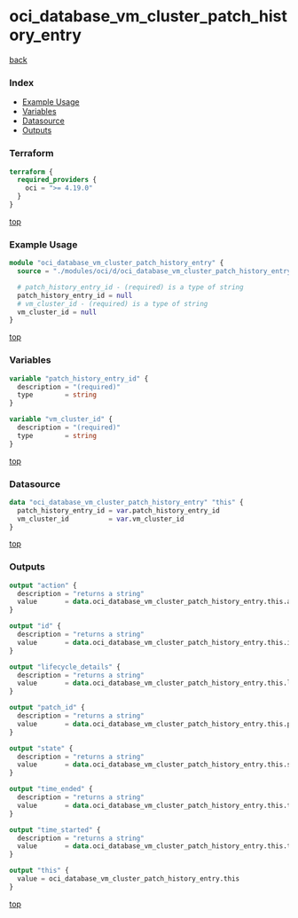 # oci_database_vm_cluster_patch_history_entry

[back](../oci.md)

### Index

- [Example Usage](#example-usage)
- [Variables](#variables)
- [Datasource](#datasource)
- [Outputs](#outputs)

### Terraform

```terraform
terraform {
  required_providers {
    oci = ">= 4.19.0"
  }
}
```

[top](#index)

### Example Usage

```terraform
module "oci_database_vm_cluster_patch_history_entry" {
  source = "./modules/oci/d/oci_database_vm_cluster_patch_history_entry"

  # patch_history_entry_id - (required) is a type of string
  patch_history_entry_id = null
  # vm_cluster_id - (required) is a type of string
  vm_cluster_id = null
}
```

[top](#index)

### Variables

```terraform
variable "patch_history_entry_id" {
  description = "(required)"
  type        = string
}

variable "vm_cluster_id" {
  description = "(required)"
  type        = string
}
```

[top](#index)

### Datasource

```terraform
data "oci_database_vm_cluster_patch_history_entry" "this" {
  patch_history_entry_id = var.patch_history_entry_id
  vm_cluster_id          = var.vm_cluster_id
}
```

[top](#index)

### Outputs

```terraform
output "action" {
  description = "returns a string"
  value       = data.oci_database_vm_cluster_patch_history_entry.this.action
}

output "id" {
  description = "returns a string"
  value       = data.oci_database_vm_cluster_patch_history_entry.this.id
}

output "lifecycle_details" {
  description = "returns a string"
  value       = data.oci_database_vm_cluster_patch_history_entry.this.lifecycle_details
}

output "patch_id" {
  description = "returns a string"
  value       = data.oci_database_vm_cluster_patch_history_entry.this.patch_id
}

output "state" {
  description = "returns a string"
  value       = data.oci_database_vm_cluster_patch_history_entry.this.state
}

output "time_ended" {
  description = "returns a string"
  value       = data.oci_database_vm_cluster_patch_history_entry.this.time_ended
}

output "time_started" {
  description = "returns a string"
  value       = data.oci_database_vm_cluster_patch_history_entry.this.time_started
}

output "this" {
  value = oci_database_vm_cluster_patch_history_entry.this
}
```

[top](#index)